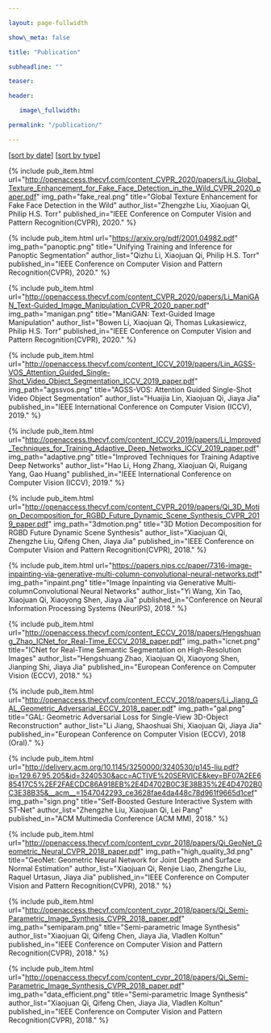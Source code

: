 ```yaml
---

layout: page-fullwidth

show\_meta: false

title: "Publication"

subheadline: ""

teaser: 

header:

   image\_fullwidth: 

permalink: "/publication/"

---
```


[[sort by date][1]]	[[sort by type][2]]

{%  include pub_item.html 
    url="http://openaccess.thecvf.com/content_CVPR_2020/papers/Liu_Global_Texture_Enhancement_for_Fake_Face_Detection_in_the_Wild_CVPR_2020_paper.pdf"
    img_path="fake_real.png"
    title="Global Texture Enhancement for Fake Face Detection in the Wild" 
    author_list="Zhengzhe Liu, Xiaojuan Qi, Philip H.S. Torr"
    published_in="IEEE Conference on Computer Vision and Pattern Recognition(CVPR), 2020."
%}  

{%  include pub_item.html 
    url="https://arxiv.org/pdf/2001.04982.pdf"
    img_path="panoptic.png"
    title="Unifying Training and Inference for Panoptic Segmentation" 
    author_list="Qizhu Li, Xiaojuan Qi, Philip H.S. Torr"
    published_in="IEEE Conference on Computer Vision and Pattern Recognition(CVPR), 2020."
%} 

{%  include pub_item.html 
    url="http://openaccess.thecvf.com/content_CVPR_2020/papers/Li_ManiGAN_Text-Guided_Image_Manipulation_CVPR_2020_paper.pdf"
    img_path="manigan.png"
    title="ManiGAN: Text-Guided Image Manipulation" 
    author_list="Bowen Li, Xiaojuan Qi, Thomas Lukasiewicz, Philip H.S. Torr"
    published_in="IEEE Conference on Computer Vision and Pattern Recognition(CVPR), 2020."
%}

{%  include pub_item.html 
    url="http://openaccess.thecvf.com/content_ICCV_2019/papers/Lin_AGSS-VOS_Attention_Guided_Single-Shot_Video_Object_Segmentation_ICCV_2019_paper.pdf"
    img_path="agssvos.png"
    title="AGSS-VOS: Attention Guided Single-Shot Video Object Segmentation" 
    author_list="Huaijia Lin, Xiaojuan Qi, Jiaya Jia"
    published_in="IEEE International Conference on Computer Vision (ICCV), 2019."
%}


{%  include pub_item.html 
    url="http://openaccess.thecvf.com/content_ICCV_2019/papers/Li_Improved_Techniques_for_Training_Adaptive_Deep_Networks_ICCV_2019_paper.pdf"
    img_path="adaptive.png"
    title="Improved Techniques for Training Adaptive Deep Networks" 
    author_list="Hao Li, Hong Zhang, Xiaojuan Qi, Ruigang Yang, Gao Huang"
    published_in="IEEE International Conference on Computer Vision (ICCV), 2019."
%}

{%  include pub_item.html 
    url="http://openaccess.thecvf.com/content_CVPR_2019/papers/Qi_3D_Motion_Decomposition_for_RGBD_Future_Dynamic_Scene_Synthesis_CVPR_2019_paper.pdf"
    img_path="3dmotion.png"
    title="3D Motion Decomposition for RGBD Future Dynamic Scene Synthesis" 
    author_list="Xiaojuan Qi, Zhengzhe Liu, Qifeng Chen, Jiaya Jia"
    published_in="IEEE Conference on Computer Vision and Pattern Recognition(CVPR), 2018."
%}

{%  include pub_item.html 
    url="https://papers.nips.cc/paper/7316-image-inpainting-via-generative-multi-column-convolutional-neural-networks.pdf"
    img_path="inpaint.png"
    title="Image Inpainting via Generative Multi-columnConvolutional Neural Networks" 
    author_list="Yi Wang, Xin Tao, Xiaojuan Qi, Xiaoyong Shen, Jiaya Jia"
    published_in="Conference on Neural Information Processing Systems (NeurIPS), 2018."
%}

{%  include pub_item.html 
    url="http://openaccess.thecvf.com/content_ECCV_2018/papers/Hengshuang_Zhao_ICNet_for_Real-Time_ECCV_2018_paper.pdf"
    img_path="icnet.png"
    title="ICNet for Real-Time Semantic Segmentation on High-Resolution Images" 
    author_list="Hengshuang Zhao, Xiaojuan Qi, Xiaoyong Shen, Jianping Shi, Jiaya Jia"
    published_in="European Conference on Computer Vision (ECCV), 2018."
%}

{%  include pub_item.html 
    url="http://openaccess.thecvf.com/content_ECCV_2018/papers/Li_Jiang_GAL_Geometric_Adversarial_ECCV_2018_paper.pdf"
    img_path="gal.png"
    title="GAL: Geometric Adversarial Loss for Single-View 3D-Object Reconstruction" 
    author_list="Li Jiang, Shaoshuai Shi, Xiaojuan Qi, Jiaya Jia"
    published_in="European Conference on Computer Vision (ECCV), 2018 (Oral)."
%}

{%  include pub_item.html 
    url="http://delivery.acm.org/10.1145/3250000/3240530/p145-liu.pdf?ip=129.67.95.205&id=3240530&acc=ACTIVE%20SERVICE&key=BF07A2EE685417C5%2EF2FAECDC86A918EB%2E4D4702B0C3E38B35%2E4D4702B0C3E38B35&__acm__=1547042293_ce3628fae4da448c78d961f9665d1cef"
    img_path="sign.png"
    title="Self-Boosted Gesture Interactive System with ST-Net" 
    author_list="Zhengzhe Liu, Xiaojuan Qi, Lei Pang"
    published_in="ACM Multimedia Conference (ACM MM), 2018."
%}

{%  include pub_item.html 
    url="http://openaccess.thecvf.com/content_cvpr_2018/papers/Qi_GeoNet_Geometric_Neural_CVPR_2018_paper.pdf"
    img_path="high_quality_3d.png"
    title="GeoNet: Geometric Neural Network for Joint Depth and Surface Normal Estimation" 
    author_list="Xiaojuan Qi, Renjie Liao, Zhengzhe Liu, Raquel Urtasun, Jiaya Jia"
    published_in="IEEE Conference on Computer Vision and Pattern Recognition(CVPR), 2018."
%}  

{%  include pub_item.html 
    url="http://openaccess.thecvf.com/content_cvpr_2018/papers/Qi_Semi-Parametric_Image_Synthesis_CVPR_2018_paper.pdf"
    img_path="semiparam.png"
    title="Semi-parametric Image Synthesis" 
    author_list="Xiaojuan Qi, Qifeng Chen, Jiaya Jia, Vladlen Koltun"
    published_in="IEEE Conference on Computer Vision and Pattern Recognition(CVPR), 2018."
%} 

{%  include pub_item.html 
    url="http://openaccess.thecvf.com/content_cvpr_2018/papers/Qi_Semi-Parametric_Image_Synthesis_CVPR_2018_paper.pdf"
    img_path="data_efficient.png"
    title="Semi-parametric Image Synthesis" 
    author_list="Xiaojuan Qi, Qifeng Chen, Jiaya Jia, Vladlen Koltun"
    published_in="IEEE Conference on Computer Vision and Pattern Recognition(CVPR), 2018."
%}  



[1]:	/publication/
[2]:	/publication_type/